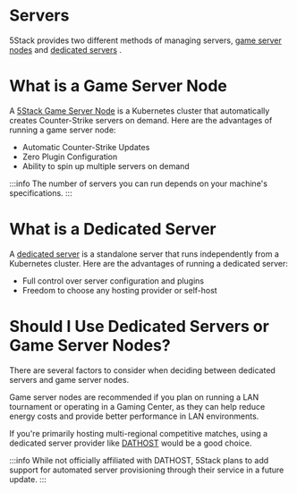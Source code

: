  # Servers
 5Stack provides two different methods of managing servers, [game server nodes](#what-is-a-game-server-node) and [dedicated servers](#what-is-a-dedicated-server) .

# What is a Game Server Node

A [5Stack Game Server Node](./servers/game-server-nodes) is a Kubernetes cluster that automatically creates Counter-Strike servers on demand. Here are the advantages of running a game server node:

* Automatic Counter-Strike Updates
* Zero Plugin Configuration 
* Ability to spin up multiple servers on demand

:::info
The number of servers you can run depends on your machine's specifications.
:::


# What is a Dedicated Server

A [dedicated server](./dedicated-servers) is a standalone server that runs independently from a Kubernetes cluster. Here are the advantages of running a dedicated server:

* Full control over server configuration and plugins
* Freedom to choose any hosting provider or self-host


# Should I Use Dedicated Servers or Game Server Nodes?

There are several factors to consider when deciding between dedicated servers and game server nodes.

Game server nodes are recommended if you plan on running a LAN tournament or operating in a Gaming Center, as they can help reduce energy costs and provide better performance in LAN environments.

If you're primarily hosting multi-regional competitive matches, using a dedicated server provider like [DATHOST](https://dathost.net/) would be a good choice.

:::info
While not officially affiliated with DATHOST, 5Stack plans to add support for automated server provisioning through their service in a future update.
:::